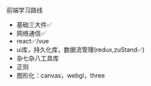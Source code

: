 前端学习路线
- 基础三大件✅
- 网络通信✅
- react✅/vue
- ui库，持久化库，数据流管理(redux,zuStand✅)
- 杂七杂八工具库
- 正则
- 图形化：canvas，webgl，three